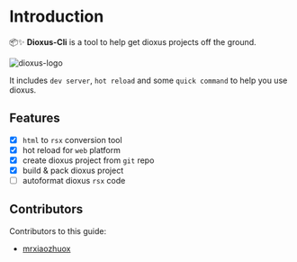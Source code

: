 # Introduction

📦✨ **Dioxus-Cli** is a tool to help get dioxus projects off the ground.

![dioxus-logo](https://dioxuslabs.com/guide/images/dioxuslogo_full.png)

It includes `dev server`, `hot reload` and some `quick command` to help you use dioxus.

## Features

- [x] `html` to `rsx` conversion tool
- [x] hot reload for `web` platform
- [x] create dioxus project from `git` repo
- [x] build & pack dioxus project
- [ ] autoformat dioxus `rsx` code

## Contributors

Contributors to this guide:

- [mrxiaozhuox](https://github.com/mrxiaozhuox)